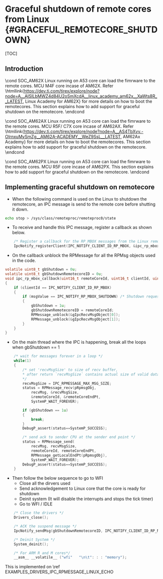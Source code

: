 # Graceful shutdown of remote cores from Linux {#GRACEFUL_REMOTECORE_SHUTDOWN}

[TOC]

## Introduction

\cond SOC_AM62X
Linux running on A53 core can load the fimrware to the remote cores. MCU M4F core incase of AM62X. Refer \htmllink{https://dev.ti.com/tirex/explore/node?node=A__AISILbMWZ4d84U2oSmXcdA__linux_academy_am62x__XaWts8R__LATEST, Linux Academy for AM62X} for more details on how to boot the remotecores. This section explains how to add support for graceful shutdown on the remotecore.
\endcond


\cond SOC_AM62AX
Linux running on A53 core can load the fimrware to the remote cores. MCU R5F/ C7X core incase of AM62AX. Refer \htmllink{https://dev.ti.com/tirex/explore/node?node=A__AS4TbXvv.-OIrnxuMySmZg__AM62A-ACADEMY__WeZ9SsL__LATEST, AM62Ax Academy} for more details on how to boot the remotecores. This section explains how to add support for graceful shutdown on the remotecore.
\endcond


\cond SOC_AM62PX
Linux running on A53 core can load the fimrware to the remote cores. MCU R5F core incase of AM62PX. This section explains how to add support for graceful shutdown on the remotecore.
\endcond

## Implementing graceful shutdown on remotecore

 - When the following command is used on the Linux to shutdown the remotecore, an IPC message is send to the remote core before shutting it down.

````bash
echo stop > /sys/class/remoteproc/remoteproc0/state
````

 - To receive and handle this IPC message, register a callback as shown below.

````C
    /* Register a callback for the RP_MBOX messages from the Linux remoteproc driver*/
    IpcNotify_registerClient(IPC_NOTIFY_CLIENT_ID_RP_MBOX, &ipc_rp_mbox_callback, NULL);
````

 - On the callback unblock the RPMessage for all the RPMsg objects used in the code.
````C
volatile uint8_t gbShutdown = 0u;
volatile uint8_t gbShutdownRemotecoreID = 0u;
void ipc_rp_mbox_callback(uint16_t remoteCoreId, uint16_t clientId, uint32_t msgValue, void *args)
{
    if (clientId == IPC_NOTIFY_CLIENT_ID_RP_MBOX)
    {
        if (msgValue == IPC_NOTIFY_RP_MBOX_SHUTDOWN) /* Shutdown request from the remotecore */
        {
            gbShutdown = 1u;
            gbShutdownRemotecoreID = remoteCoreId;
            RPMessage_unblock(&gIpcRecvMsgObject[0]);
            RPMessage_unblock(&gIpcRecvMsgObject[1]);
        }
    }
}
````
 - On the main thread where the IPC is happening, break all the loops when gbShutdown == 1

````C
    /* wait for messages forever in a loop */
    while(1)
    {
        /* set 'recvMsgSize' to size of recv buffer,
        * after return `recvMsgSize` contains actual size of valid data in recv buffer
        */
        recvMsgSize = IPC_RPMESSAGE_MAX_MSG_SIZE;
        status = RPMessage_recv(pRpmsgObj,
            recvMsg, &recvMsgSize,
            &remoteCoreId, &remoteCoreEndPt,
            SystemP_WAIT_FOREVER);

        if (gbShutdown == 1u)
        {
            break;
        }
        DebugP_assert(status==SystemP_SUCCESS);

        /* send ack to sender CPU at the sender end point */
        status = RPMessage_send(
            recvMsg, recvMsgSize,
            remoteCoreId, remoteCoreEndPt,
            RPMessage_getLocalEndPt(pRpmsgObj),
            SystemP_WAIT_FOREVER);
        DebugP_assert(status==SystemP_SUCCESS);
    }
````

- Then follow the below sequence to go to WFI
   - Close all the dirvers used
   - Send acknowledgement to Linux core that the core is ready for shutdown
   - Deinit system (It will disable the interrupts and stops the tick timer)
   - Go to WFI / IDLE

````C
    /* Close the drivers */
    Drivers_close();

    /* ACK the suspend message */
    IpcNotify_sendMsg(gbShutdownRemotecoreID, IPC_NOTIFY_CLIENT_ID_RP_MBOX, IPC_NOTIFY_RP_MBOX_SHUTDOWN_ACK, 1u);

    /* Deinit System */
    System_deinit();

    /* For ARM R and M cores*/
    __asm__ __volatile__ ("wfi"   "\n\t": : : "memory");

````
This is implemented on \ref EXAMPLES_DRIVERS_IPC_RPMESSAGE_LINUX_ECHO